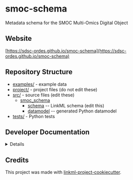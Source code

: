 # smoc-schema

Metadata schema for the SMOC Multi-Omics Digital Object

## Website

[https://sdsc-ordes.github.io/smoc-schema](https://sdsc-ordes.github.io/smoc-schema)

## Repository Structure

* [examples/](examples/) - example data
* [project/](project/) - project files (do not edit these)
* [src/](src/) - source files (edit these)
  * [smoc_schema](src/smoc_schema)
    * [schema](src/smoc_schema/schema) -- LinkML schema
      (edit this)
    * [datamodel](src/smoc_schema/datamodel) -- generated
      Python datamodel
* [tests/](tests/) - Python tests

## Developer Documentation

<details>
Use the `make` command to generate project artefacts:

* `make all`: make everything
* `make deploy`: deploys site
</details>

## Credits

This project was made with
[linkml-project-cookiecutter](https://github.com/linkml/linkml-project-cookiecutter).

